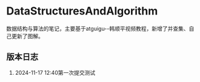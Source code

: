 # DataStructuresAndAlgorithm
数据结构与算法的笔记，主要基于atguigu--韩顺平视频教程，新增了并查集、自己更新了图解。

## 版本日志

1. 2024-11-17 12:40第一次提交测试